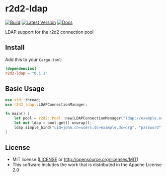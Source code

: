 # r2d2-ldap
[![Build](https://github.com/c0dearm/r2d2-ldap/workflows/Rust/badge.svg?branch=main)](https://github.com/c0dearm/r2d2-ldap/actions)
[![Latest Version](https://img.shields.io/crates/v/r2d2-ldap.svg)](https://crates.io/crates/r2d2-ldap)
[![Docs](https://docs.rs/r2d2-ldap/badge.svg)](https://docs.rs/r2d2-ldap)

LDAP support for the r2d2 connection pool

## Install

Add this to your `Cargo.toml`:

```toml
[dependencies]
r2d2-ldap = "0.1.1"
```

## Basic Usage

```rust
use std::thread;
use r2d2_ldap::LDAPConnectionManager;

fn main() {
    let pool = r2d2::Pool::new(LDAPConnectionManager("ldap://example.org")).unwrap();
    let mut ldap = pool.get().unwrap();
    ldap.simple_bind("uid=john,cn=users,dc=example,dc=org", "password").unwrap();
}
```

## License
 * MIT license ([LICENSE](LICENSE) or http://opensource.org/licenses/MIT)
 * This software includes the work that is distributed in the Apache License 2.0
